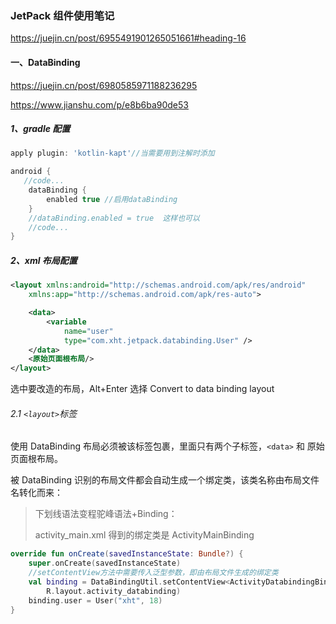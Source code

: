 ### JetPack 组件使用笔记
https://juejin.cn/post/6955491901265051661#heading-16

#### 一、DataBinding

https://juejin.cn/post/6980585971188236295

https://www.jianshu.com/p/e8b6ba90de53

##### 1、gradle 配置

```groovy
apply plugin: 'kotlin-kapt'//当需要用到注解时添加

android {
   //code...
    dataBinding {
        enabled true //启用dataBinding
    }
	//dataBinding.enabled = true  这样也可以
	//code...
}

```

##### 2、xml 布局配置

```xml
<layout xmlns:android="http://schemas.android.com/apk/res/android"
    xmlns:app="http://schemas.android.com/apk/res-auto">

    <data>
        <variable
            name="user"
            type="com.xht.jetpack.databinding.User" />
    </data>
    <原始页面根布局/>
</layout>
```

选中要改造的布局，Alt+Enter 选择 Convert to data binding layout

###### 2.1 `<layout>`标签

使用 DataBinding 布局必须被该标签包裹，里面只有两个子标签，`<data>` 和 原始页面根布局。

被 DataBinding 识别的布局文件都会自动生成一个绑定类，该类名称由布局文件名转化而来：

> 下划线语法变程驼峰语法+Binding：
>
> activity_main.xml 得到的绑定类是 ActivityMainBinding

```kotlin
override fun onCreate(savedInstanceState: Bundle?) {
    super.onCreate(savedInstanceState)
    //setContentView方法中需要传入泛型参数，即由布局文件生成的绑定类
    val binding = DataBindingUtil.setContentView<ActivityDatabindingBinding>(this,
        R.layout.activity_databinding)
    binding.user = User("xht", 18)
}
```



